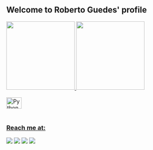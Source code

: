 ## Welcome to Roberto Guedes' profile

 <div>
   <a href="https://github.com/Betoxvt">
   <img height="180em" src="https://github-readme-stats.vercel.app/api?username=Betoxvt&show_icons=true&theme=tokyonight&include_all_commits=true&count_private=true"/>
   <img height="180em" src="https://github-readme-stats.vercel.app/api/top-langs/?username=Betoxvt&layout=compact&langs_count=6&theme=tokyonight"/>
</div>
    
<div style="display: inline_block"><br>
  <img align="center" alt="Python" height="30" width="40" src="https://cdn.jsdelivr.net/gh/devicons/devicon@latest/icons/python/python-original.svg"/>
</div>
 
<br>
 
### Reach me at:
 
<div> 
  <a href="https://instagram.com/_robertoguedes_" target="_blank"><img src="https://img.shields.io/badge/-Instagram-%23E4405F?style=for-the-badge&logo=instagram&logoColor=white" target="_blank"></a>
  <a href="" target="_blank"><img src="https://img.shields.io/badge/betoxvt-7289DA?style=for-the-badge&logo=discord&logoColor=white" target="_blank"></a>
  <a href="mailto:robertoguedes@edu.univali.br"><img src="https://img.shields.io/badge/-Email-%23333?style=for-the-badge&logo=gmail&logoColor=white" target="_blank"></a>
  <a href="https://www.linkedin.com/in/roberto-german-guedes-neto" target="_blank"><img src="https://img.shields.io/badge/-LinkedIn-%230077B5?style=for-the-badge&logo=linkedin&logoColor=white" target="_blank"></a>
</div>
